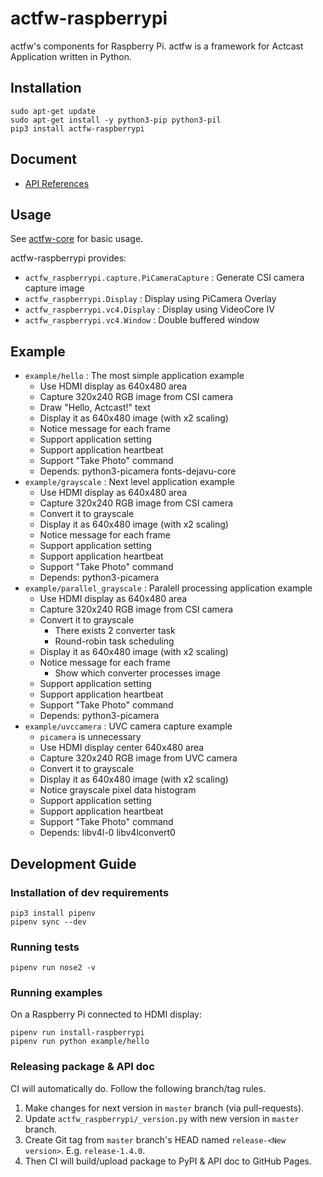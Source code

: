 # actfw-raspberrypi

actfw's components for Raspberry Pi.
actfw is a framework for Actcast Application written in Python.

## Installation

```console
sudo apt-get update
sudo apt-get install -y python3-pip python3-pil 
pip3 install actfw-raspberrypi
```

## Document

* [API References](https://idein.github.io/actfw-raspberrypi/latest/)

## Usage

See [actfw-core](https://github.com/Idein/actfw-core) for basic usage.

actfw-raspberrypi provides:

* `actfw_raspberrypi.capture.PiCameraCapture` : Generate CSI camera capture image
* `actfw_raspberrypi.Display` : Display using PiCamera Overlay
* `actfw_raspberrypi.vc4.Display` : Display using VideoCore IV
* `actfw_raspberrypi.vc4.Window` : Double buffered window

## Example

* `example/hello` : The most simple application example
  * Use HDMI display as 640x480 area
  * Capture 320x240 RGB image from CSI camera
  * Draw "Hello, Actcast!" text
  * Display it as 640x480 image (with x2 scaling)
  * Notice message for each frame
  * Support application setting
  * Support application heartbeat
  * Support "Take Photo" command
  * Depends: python3-picamera fonts-dejavu-core
* `example/grayscale` : Next level application example
  * Use HDMI display as 640x480 area
  * Capture 320x240 RGB image from CSI camera
  * Convert it to grayscale
  * Display it as 640x480 image (with x2 scaling)
  * Notice message for each frame
  * Support application setting
  * Support application heartbeat
  * Support "Take Photo" command
  * Depends: python3-picamera
* `example/parallel_grayscale` : Paralell processing application example
  * Use HDMI display as 640x480 area
  * Capture 320x240 RGB image from CSI camera
  * Convert it to grayscale
    * There exists 2 converter task
    * Round-robin task scheduling
  * Display it as 640x480 image (with x2 scaling)
  * Notice message for each frame
    * Show which converter processes image
  * Support application setting
  * Support application heartbeat
  * Support "Take Photo" command
  * Depends: python3-picamera
* `example/uvccamera` : UVC camera capture example
  * `picamera` is unnecessary
  * Use HDMI display center 640x480 area
  * Capture 320x240 RGB image from UVC camera
  * Convert it to grayscale
  * Display it as 640x480 image (with x2 scaling)
  * Notice grayscale pixel data histogram
  * Support application setting
  * Support application heartbeat
  * Support "Take Photo" command
  * Depends: libv4l-0 libv4lconvert0

## Development Guide

### Installation of dev requirements

```console
pip3 install pipenv
pipenv sync --dev
```

### Running tests

```console
pipenv run nose2 -v
```

### Running examples

On a Raspberry Pi connected to HDMI display:

```console
pipenv run install-raspberrypi
pipenv run python example/hello
```

### Releasing package & API doc

CI will automatically do.
Follow the following branch/tag rules.

1. Make changes for next version in `master` branch (via pull-requests).
2. Update `actfw_raspberrypi/_version.py` with new version in `master` branch.
3. Create Git tag from `master` branch's HEAD named `release-<New version>`. E.g. `release-1.4.0`.
4. Then CI will build/upload package to PyPI & API doc to GitHub Pages.
